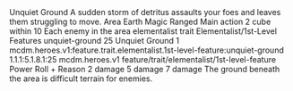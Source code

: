 <ability>
  <name>Unquiet Ground</name>
  <flavor>A sudden storm of detritus assaults your foes and leaves them struggling to move.</flavor>
  <keywords>
    <keyword>Area</keyword>
    <keyword>Earth</keyword>
    <keyword>Magic</keyword>
    <keyword>Ranged</keyword>
  </keywords>
  <type>Main action</type>
  <distance>2 cube within 10</distance>
  <target>Each enemy in the area</target>
  <metadata>
    <class>elementalist</class>
    <feature_type>trait</feature_type>
    <file_dpath>Elementalist/1st-Level Features</file_dpath>
    <item_id>unquiet-ground</item_id>
    <item_index>25</item_index>
    <item_name>Unquiet Ground</item_name>
    <level>1</level>
    <scc>mcdm.heroes.v1:feature.trait.elementalist.1st-level-feature:unquiet-ground</scc>
    <scdc>1.1.1:5.1.8.1:25</scdc>
    <source>mcdm.heroes.v1</source>
    <type>feature/trait/elementalist/1st-level-feature</type>
  </metadata>
  <effects>
    <effect type="roll">
      <roll>Power Roll + Reason</roll>
      <t1>2 damage</t1>
      <t2>5 damage</t2>
      <t3>7 damage</t3>
    </effect>
    <effect type="mundane">The ground beneath the area is difficult terrain for enemies.</effect>
  </effects>
</ability>
